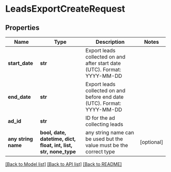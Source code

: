 # LeadsExportCreateRequest


## Properties
Name | Type | Description | Notes
------------ | ------------- | ------------- | -------------
**start_date** | **str** | Export leads collected on and after start date (UTC). Format: YYYY-MM-DD | 
**end_date** | **str** | Export leads collected on and before end date (UTC). Format: YYYY-MM-DD | 
**ad_id** | **str** | ID for the ad collecting leads | 
**any string name** | **bool, date, datetime, dict, float, int, list, str, none_type** | any string name can be used but the value must be the correct type | [optional]

[[Back to Model list]](../README.md#documentation-for-models) [[Back to API list]](../README.md#documentation-for-api-endpoints) [[Back to README]](../README.md)


